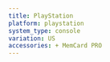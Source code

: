 ```yaml
---
title: PlayStation
platform: playstation
system_type: console
variation: US
accessories: + MemCard PRO
---
```

